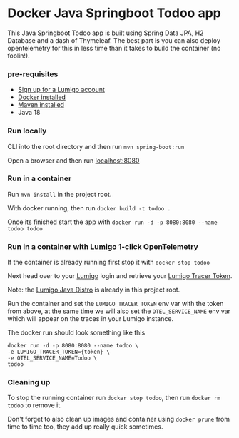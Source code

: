# Docker Java Springboot Todoo app

This Java Springboot Todoo app is built using Spring Data JPA, H2 Database and a dash of Thymeleaf. The best part is you can also deploy opentelemetry for this in less time than it takes to build the container (no foolin!).

### pre-requisites

- [Sign up for a Lumigo account](https://lumigo.io/signup)
- [Docker installed](https://www.docker.com/get-started/)
- [Maven installed](https://maven.apache.org/install.html)
- Java 18

### Run locally 

CLI into the root directory and then run `mvn spring-boot:run`

Open a browser and then run [localhost:8080](http://localhost:8080)

### Run in a container

Run `mvn install` in the project root. 

With docker running, then run `docker build -t todoo .`

Once its finished start the app with `docker run -d -p 8080:8080 --name todoo todoo`

### Run in a container with [Lumigo](https://lumigo.io/signup) 1-click OpenTelemetry

If the container is already running first stop it with `docker stop todoo`

Next head over to your [Lumigo](https://lumigo.io/signup) login and retrieve your [Lumigo Tracer Token](https://docs.lumigo.io/docs/lumigo-tokens). 

Note: the [Lumigo Java Distro](https://github.com/lumigo-io/opentelemetry-java-distro) is already in this project root. 

Run the container and set the `LUMIGO_TRACER_TOKEN` env var with the token from above, at the same time we will also set the `OTEL_SERVICE_NAME` env var which will appear on the traces in your Lumigo instance. 

The docker run should look something like this 

```
docker run -d -p 8080:8080 --name todoo \
-e LUMIGO_TRACER_TOKEN={token} \
-e OTEL_SERVICE_NAME=Todoo \
todoo
```

### Cleaning up 

To stop the running container run `docker stop todoo`, then run `docker rm todoo` to remove it. 

Don't forget to also clean up images and container using `docker prune` from time to time too, they add up really quick sometimes.  

